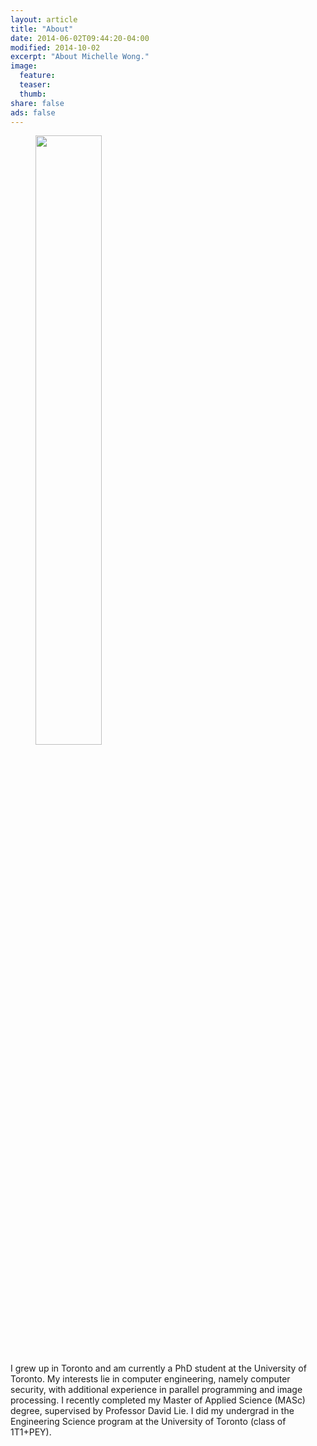 ```yaml
---
layout: article
title: "About"
date: 2014-06-02T09:44:20-04:00
modified: 2014-10-02
excerpt: "About Michelle Wong."
image:
  feature: 
  teaser:
  thumb:
share: false
ads: false
---
```


<figure>
	<img src="{{ site.url }}/images/profile-wide.jpg" style="height:50%; width:50%">
</figure>

I grew up in Toronto and am currently a PhD student at the University of Toronto. My interests lie in computer engineering, namely
computer security, with additional experience in parallel programming and image processing.  I recently completed my Master of Applied
Science (MASc) degree, supervised by Professor David Lie. I did my undergrad in the Engineering Science program at the 
University of Toronto (class of 1T1+PEY). 

